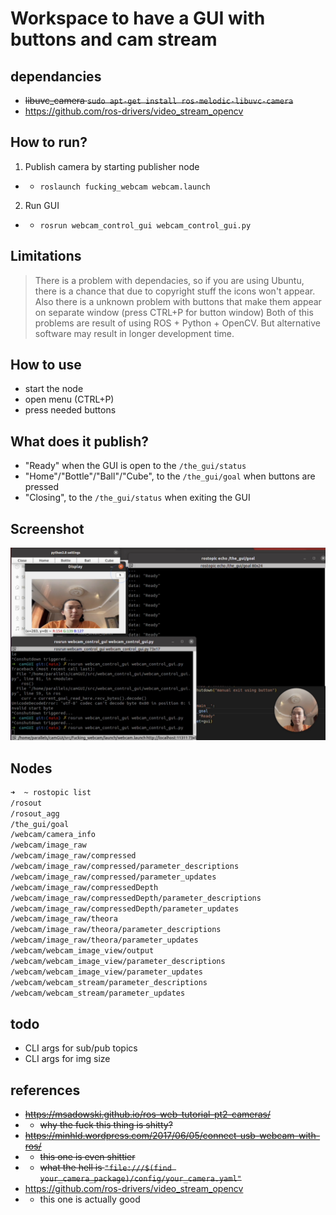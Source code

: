 # Workspace to have a GUI with buttons and cam stream
## dependancies
* ~~libuvc_camera `sudo apt-get install ros-melodic-libuvc-camera`~~
* https://github.com/ros-drivers/video_stream_opencv

## How to run?
1. Publish camera by starting publisher node
* * `roslaunch fucking_webcam webcam.launch`
2. Run GUI
* * `rosrun webcam_control_gui webcam_control_gui.py`

## Limitations
> There is a problem with dependacies, so if you are using Ubuntu, there is a chance that due to copyright stuff the icons won't appear.
> Also there is a unknown problem with buttons that make them appear on separate window (press CTRL+P for button window)
Both of this problems are result of using ROS + Python + OpenCV. But alternative software may result in longer development time.

## How to use
* start the node
* open menu (CTRL+P)
* press needed buttons

## What does it publish?
* "Ready" when the GUI is open to the `/the_gui/status`
* "Home"/"Bottle"/"Ball"/"Cube", to the `/the_gui/goal` when buttons are pressed
* "Closing", to the `/the_gui/status` when exiting the GUI

## Screenshot
![Alt text](ss1.png?raw=true "Screenshot 1")

## Nodes
```Bash 
➜  ~ rostopic list
/rosout
/rosout_agg
/the_gui/goal
/webcam/camera_info
/webcam/image_raw
/webcam/image_raw/compressed
/webcam/image_raw/compressed/parameter_descriptions
/webcam/image_raw/compressed/parameter_updates
/webcam/image_raw/compressedDepth
/webcam/image_raw/compressedDepth/parameter_descriptions
/webcam/image_raw/compressedDepth/parameter_updates
/webcam/image_raw/theora
/webcam/image_raw/theora/parameter_descriptions
/webcam/image_raw/theora/parameter_updates
/webcam/webcam_image_view/output
/webcam/webcam_image_view/parameter_descriptions
/webcam/webcam_image_view/parameter_updates
/webcam/webcam_stream/parameter_descriptions
/webcam/webcam_stream/parameter_updates
```

## todo
* CLI args for sub/pub topics
* CLI args for img size

## references
* ~~https://msadowski.github.io/ros-web-tutorial-pt2-cameras/~~
* * ~~why the fuck this thing is shitty?~~
* ~~https://minhld.wordpress.com/2017/06/05/connect-usb-webcam-with-ros/~~
* * ~~this one is even shittier~~
* * ~~what the hell is `"file:///$(find your_camera_package)/config/your_camera.yaml"`~~
* https://github.com/ros-drivers/video_stream_opencv
* * this one is actually good